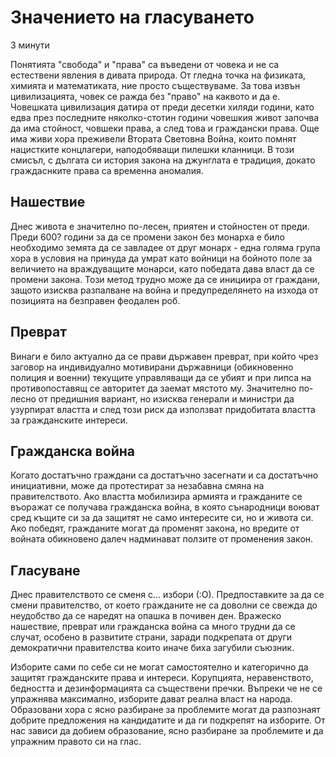 # Значението на гласуването
3 минути

Понятията "свобода" и "права" са въведени от човека и не са естествени явления в дивата природа. От гледна точка на физиката, химията и математиката, ние просто съществуваме. За това извън цивилизацията, човек се ражда без "право" на каквото и да е. Човешката цивилизация датира от преди десетки хиляди години, като едва през последните няколко-стотин години човешкия живот започва да има стойност, човшеки права, а след това и граждански права. Още има живи хора преживели Втората Световна Война, които помнят нацистките концлагери, наподобяващи пилешки кланници. В този смисъл, с дългата си история закона на джунглата е традиция, докато граждаснките права са временна аномалия. 

## Нашествие
Днес живота е значително по-лесен, приятен и стойностен от преди. Преди 600? години за да се промени закон без монарха е било необходимо земята да се завладее от друг монарх - една голяма група хора в условия на принуда да умрат като войници на бойното поле за величието на враждуващите монарси, като победата дава власт да се промени закона. Този метод трудно може да се инициира от граждани, защото изисква разпалване на война и предупределянето на изхода от позицията на безправен феодален роб.

## Преврат
Винаги е било актуално да се прави държавен преврат, при който чрез заговор на индивидуално мотивирани държавници (обикновенно полиция и военни) текущите управляващи да се убият и при липса на противопоставящ се авторитет да заемат мястото му. Значително по-лесно от предишния вариант, но изисква генерали и министри да узурпират властта и след този риск да използват придобитата властта за гражданските интереси.

## Гражданска война
Когато достатъчно граждани са достатъчно засегнати и са достатъчно инициативни, може да протестират за незабавна смяна на правителството. Ако властта мобилизира армията и гражданите се въоражат се получава гражданска война, в която сънародници воюват сред къщите си за да защитят не само интересите си, но и живота си. Ако победят, гражданите могат да променят закона, но вредите от войната обикновено далеч надминават ползите от променения закон.

## Гласуване
Днес правителството се сменя с... избори (:О). Предпоставките за да се смени правителство, от което гражданите не са доволни се свежда до неудобство да се наредят на опашка в почивен ден. Вражеско нашествие, преврат или гражданска война са много трудни да се случат, особено в развитите страни, заради подкрепата от други демократични правителства които иначе биха загубили съюзник.

Изборите сами по себе си не могат самостоятелно и категорично да защитят гражданските права и интереси. Корупцията, неравенството, бедността и дезинформацията са съществени пречки. Въпреки че не се упражнява максимално, изборите дават реална власт на народа. Образовани хора с ясно разбиране за проблемите могат да разпознаят добрите предложения на кандидатите и да ги подкрепят на изборите. От нас зависи да добием образование, ясно разбиране за проблемите и да упражним правото си на глас.